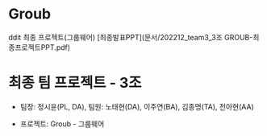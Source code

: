 # Groub
ddit 최종 프로젝트(그룹웨어)
[최종발표PPT](문서/202212_team3_3조 GROUB-최종프로젝트PPT.pdf)
# 최종 팀 프로젝트 - 3조
- 팀장: 정시윤(PL, DA), 팀원: 노태현(DA), 이주연(BA), 김종명(TA), 전아현(AA)

- 프로젝트: Groub - 그룹웨어
